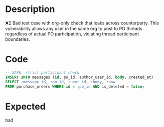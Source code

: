 # Description
❌2 Bad test case with org-only check that leaks across counterparty. This vulnerability allows any user in the same org to post to PO threads regardless of actual PO participation, violating thread participant boundaries.

# Code
```sql
-- SAFE: strict participant check
INSERT INTO messages (id, po_id, author_user_id, body, created_at)
SELECT :message_id, :po_id, :user_id, :body, :now 
FROM purchase_orders WHERE id = :po_id AND is_deleted = false;
```

# Expected
bad